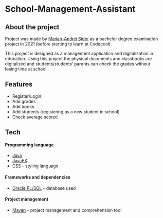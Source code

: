 # School-Management-Assistant

## About the project

Project was made by [Marian-Andrei Sidor](https://github.com/SidorAndrei) as a bachelor degree examination project in 2021 (before starting to learn at Codecool).

This project is designed as a management application and digitalization in education.
Using this project the physical documents and classbooks are digitalized and students/students' parents can check the grades without losing time at school.


## Features

- Register/Login
- Add grades
- Add books
- Add students (registering as a new student in school)
- Check average scored

## Tech

#### Programming language
- [Java](https://www.java.com/)
- [JavaFX](https://openjfx.io/)
- [CSS](https://www.w3schools.com/css/) - styling language


#### Frameworks and dependencies
- [Oracle PL/SQL](https://www.oracle.com/database/technologies/appdev/plsql.html) - database used

#### Project management
- [Maven](https://maven.apache.org/) - project management and comprehension tool
